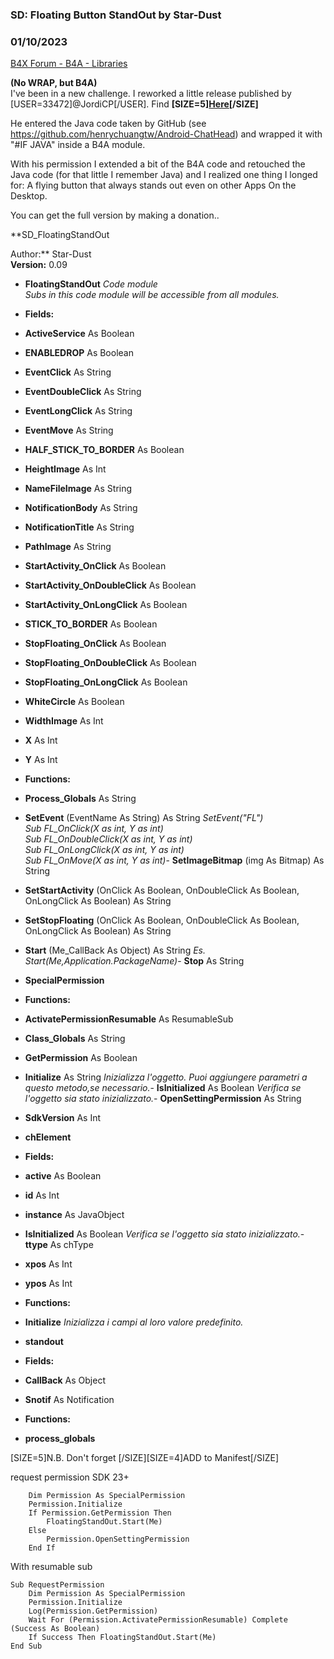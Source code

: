 ### SD: Floating Button StandOut by Star-Dust
### 01/10/2023
[B4X Forum - B4A - Libraries](https://www.b4x.com/android/forum/threads/80847/)

**(No WRAP, but B4A)**   
I've been in a new challenge. I reworked a little release published by [USER=33472]@JordiCP[/USER]. Find **[SIZE=5][Here](https://www.b4x.com/android/forum/threads/chathead-wrapper-inline-java.62027/#content)[/SIZE]**  
  
He entered the Java code taken by GitHub (see <https://github.com/henrychuangtw/Android-ChatHead>) and wrapped it with "#IF JAVA" inside a B4A module.  
  
With his permission I extended a bit of the B4A code and retouched the Java code (for that little I remember Java) and I realized one thing I longed for: A flying button that always stands out even on other Apps On the Desktop.  
  
You can get the full version by making a donation..  
  
**SD\_FloatingStandOut  
  
Author:** Star-Dust  
**Version:** 0.09  

- **FloatingStandOut**
*Code module  
 Subs in this code module will be accessible from all modules.*

- **Fields:**

- **ActiveService** As Boolean
- **ENABLEDROP** As Boolean
- **EventClick** As String
- **EventDoubleClick** As String
- **EventLongClick** As String
- **EventMove** As String
- **HALF\_STICK\_TO\_BORDER** As Boolean
- **HeightImage** As Int
- **NameFileImage** As String
- **NotificationBody** As String
- **NotificationTitle** As String
- **PathImage** As String
- **StartActivity\_OnClick** As Boolean
- **StartActivity\_OnDoubleClick** As Boolean
- **StartActivity\_OnLongClick** As Boolean
- **STICK\_TO\_BORDER** As Boolean
- **StopFloating\_OnClick** As Boolean
- **StopFloating\_OnDoubleClick** As Boolean
- **StopFloating\_OnLongClick** As Boolean
- **WhiteCircle** As Boolean
- **WidthImage** As Int
- **X** As Int
- **Y** As Int

- **Functions:**

- **Process\_Globals** As String
- **SetEvent** (EventName As String) As String
 *SetEvent("FL")  
 Sub FL\_OnClick(X as int, Y as int)  
 Sub FL\_OnDoubleClick(X as int, Y as int)  
 Sub FL\_OnLongClick(X as int, Y as int)  
 Sub FL\_OnMove(X as int, Y as int)*- **SetImageBitmap** (img As Bitmap) As String
- **SetStartActivity** (OnClick As Boolean, OnDoubleClick As Boolean, OnLongClick As Boolean) As String
- **SetStopFloating** (OnClick As Boolean, OnDoubleClick As Boolean, OnLongClick As Boolean) As String
- **Start** (Me\_CallBack As Object) As String
*Es. Start(Me,Application.PackageName)*- **Stop** As String

- **SpecialPermission**

- **Functions:**

- **ActivatePermissionResumable** As ResumableSub
- **Class\_Globals** As String
- **GetPermission** As Boolean
- **Initialize** As String
*Inizializza l'oggetto. Puoi aggiungere parametri a questo metodo,se necessario.*- **IsInitialized** As Boolean
*Verifica se l'oggetto sia stato inizializzato.*- **OpenSettingPermission** As String
- **SdkVersion** As Int

- **chElement**

- **Fields:**

- **active** As Boolean
- **id** As Int
- **instance** As JavaObject
- **IsInitialized** As Boolean
*Verifica se l'oggetto sia stato inizializzato.*- **ttype** As chType
- **xpos** As Int
- **ypos** As Int

- **Functions:**

- **Initialize**
*Inizializza i campi al loro valore predefinito.*
- **standout**

- **Fields:**

- **CallBack** As Object
- **Snotif** As Notification

- **Functions:**

- **process\_globals**

  
  
[SIZE=5]N.B. Don't forget [/SIZE][SIZE=4]ADD to Manifest[/SIZE]  
<uses-permission android:name="android.permission.SYSTEM\_ALERT\_WINDOW"/>  
  
request permission SDK 23+  

```B4X
    Dim Permission As SpecialPermission  
    Permission.Initialize  
    If Permission.GetPermission Then  
        FloatingStandOut.Start(Me)  
    Else  
        Permission.OpenSettingPermission  
    End If
```

  
  
With resumable sub  

```B4X
Sub RequestPermission  
    Dim Permission As SpecialPermission  
    Permission.Initialize  
    Log(Permission.GetPermission)  
    Wait For (Permission.ActivatePermissionResumable) Complete (Success As Boolean)  
    If Success Then FloatingStandOut.Start(Me)  
End Sub
```